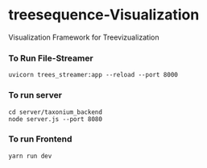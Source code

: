 # treesequence-Visualization
Visualization Framework for Treevizualization

### To Run File-Streamer

```
uvicorn trees_streamer:app --reload --port 8000
```

### To run server
```
cd server/taxonium_backend
node server.js --port 8080
```

### To run Frontend
```
yarn run dev
```


